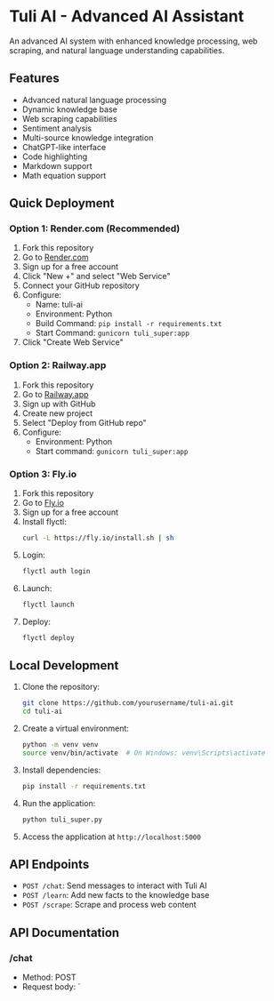 # Tuli AI - Advanced AI Assistant

An advanced AI system with enhanced knowledge processing, web scraping, and natural language understanding capabilities.

## Features

- Advanced natural language processing
- Dynamic knowledge base
- Web scraping capabilities
- Sentiment analysis
- Multi-source knowledge integration
- ChatGPT-like interface
- Code highlighting
- Markdown support
- Math equation support

## Quick Deployment

### Option 1: Render.com (Recommended)

1. Fork this repository
2. Go to [Render.com](https://render.com)
3. Sign up for a free account
4. Click "New +" and select "Web Service"
5. Connect your GitHub repository
6. Configure:
   - Name: tuli-ai
   - Environment: Python
   - Build Command: `pip install -r requirements.txt`
   - Start Command: `gunicorn tuli_super:app`
7. Click "Create Web Service"

### Option 2: Railway.app

1. Fork this repository
2. Go to [Railway.app](https://railway.app)
3. Sign up with GitHub
4. Create new project
5. Select "Deploy from GitHub repo"
6. Configure:
   - Environment: Python
   - Start command: `gunicorn tuli_super:app`

### Option 3: Fly.io

1. Fork this repository
2. Go to [Fly.io](https://fly.io)
3. Sign up for a free account
4. Install flyctl:
   ```bash
   curl -L https://fly.io/install.sh | sh
   ```
5. Login:
   ```bash
   flyctl auth login
   ```
6. Launch:
   ```bash
   flyctl launch
   ```
7. Deploy:
   ```bash
   flyctl deploy
   ```

## Local Development

1. Clone the repository:
   ```bash
   git clone https://github.com/yourusername/tuli-ai.git
   cd tuli-ai
   ```

2. Create a virtual environment:
   ```bash
   python -m venv venv
   source venv/bin/activate  # On Windows: venv\Scripts\activate
   ```

3. Install dependencies:
   ```bash
   pip install -r requirements.txt
   ```

4. Run the application:
   ```bash
   python tuli_super.py
   ```

5. Access the application at `http://localhost:5000`

## API Endpoints

- `POST /chat`: Send messages to interact with Tuli AI
- `POST /learn`: Add new facts to the knowledge base
- `POST /scrape`: Scrape and process web content

## API Documentation

### /chat
- Method: POST
- Request body: `